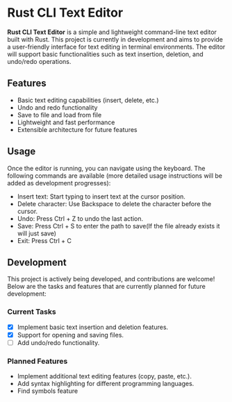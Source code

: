 # Rust CLI Text Editor

**Rust CLI Text Editor** is a simple and lightweight command-line text editor built with Rust. This project is currently in development and aims to provide a user-friendly interface for text editing in terminal environments. The editor will support basic functionalities such as text insertion, deletion, and undo/redo operations.

## Features

- Basic text editing capabilities (insert, delete, etc.)
- Undo and redo functionality
- Save to file and load from file
- Lightweight and fast performance
- Extensible architecture for future features

## Usage

Once the editor is running, you can navigate using the keyboard. The following commands are available (more detailed usage instructions will be added as development progresses):

- Insert text: Start typing to insert text at the cursor position.
- Delete character: Use Backspace to delete the character before the cursor.
- Undo: Press Ctrl + Z to undo the last action.
- Save: Press Ctrl + S to enter the path to save(If the file already exists it will just save)
- Exit: Press Ctrl + C

## Development

This project is actively being developed, and contributions are welcome! Below are the tasks and features that are currently planned for future development:

### Current Tasks

- [x] Implement basic text insertion and deletion features.
- [x] Support for opening and saving files.
- [ ] Add undo/redo functionality.

### Planned Features

- Implement additional text editing features (copy, paste, etc.).
- Add syntax highlighting for different programming languages.
- Find symbols feature
